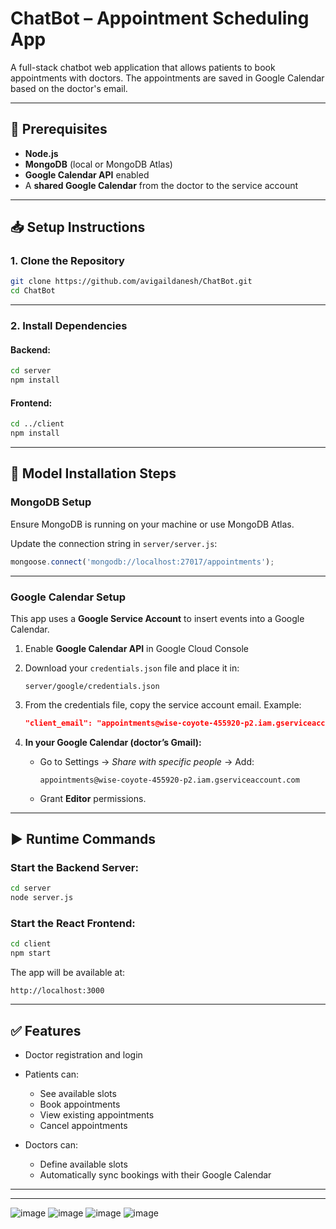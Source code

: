 # ChatBot – Appointment Scheduling App

A full-stack chatbot web application that allows patients to book appointments with doctors. The appointments are saved in Google Calendar based on the doctor's email.

---

## 🔧 Prerequisites

* **Node.js**
* **MongoDB** (local or MongoDB Atlas)
* **Google Calendar API** enabled
* A **shared Google Calendar** from the doctor to the service account

---

## 📥 Setup Instructions

### 1. Clone the Repository

```bash
git clone https://github.com/avigaildanesh/ChatBot.git
cd ChatBot
```

---

### 2. Install Dependencies

#### Backend:

```bash
cd server
npm install
```

#### Frontend:

```bash
cd ../client
npm install
```

---

## 🧠 Model Installation Steps

### MongoDB Setup

Ensure MongoDB is running on your machine or use MongoDB Atlas.

Update the connection string in `server/server.js`:

```js
mongoose.connect('mongodb://localhost:27017/appointments');
```

---

### Google Calendar Setup

This app uses a **Google Service Account** to insert events into a Google Calendar.

1. Enable **Google Calendar API** in Google Cloud Console

2. Download your `credentials.json` file and place it in:

   ```
   server/google/credentials.json
   ```

3. From the credentials file, copy the service account email. Example:

   ```json
   "client_email": "appointments@wise-coyote-455920-p2.iam.gserviceaccount.com"
   ```

4. **In your Google Calendar (doctor’s Gmail):**

   * Go to Settings → *Share with specific people* → Add:

     ```
     appointments@wise-coyote-455920-p2.iam.gserviceaccount.com
     ```
   * Grant **Editor** permissions.


---

## ▶️ Runtime Commands

### Start the Backend Server:

```bash
cd server
node server.js
```

### Start the React Frontend:

```bash
cd client
npm start
```

The app will be available at:

```
http://localhost:3000
```

---

## ✅ Features

* Doctor registration and login
* Patients can:
  * See available slots
  * Book appointments
  * View existing appointments
  * Cancel appointments
* Doctors can:

  * Define available slots
  * Automatically sync bookings with their Google Calendar

---

---

![image](https://github.com/user-attachments/assets/c4a9b349-a2b0-436d-960e-200a59523def)
![image](https://github.com/user-attachments/assets/c59a8140-7088-4a59-bcf1-4b5ad61ebb01)
![image](https://github.com/user-attachments/assets/8668818e-e5bb-4b74-986f-edf193cbd475)
![image](https://github.com/user-attachments/assets/42030e36-fe23-49ba-a825-d963088860fd)



